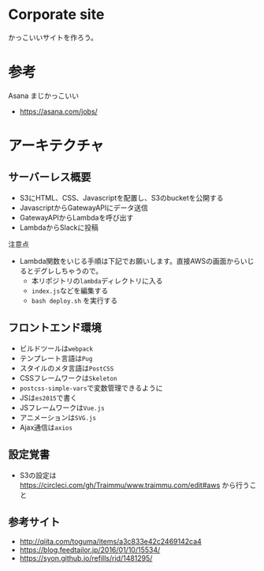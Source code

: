 # Corporate site

かっこいいサイトを作ろう。

# 参考

Asana まじかっこいい

- https://asana.com/jobs/


# アーキテクチャ

## サーバーレス概要

- S3にHTML、CSS、Javascriptを配置し、S3のbucketを公開する
- JavascriptからGatewayAPIにデータ送信
- GatewayAPIからLambdaを呼び出す
- LambdaからSlackに投稿


注意点

- Lambda関数をいじる手順は下記でお願いします。直接AWSの画面からいじるとデグレしちゃうので。
  - 本リポジトリの`lambda`ディレクトリに入る
  - `index.js`などを編集する
  - `bash deploy.sh` を実行する

## フロントエンド環境

- ビルドツールは`webpack`
- テンプレート言語は`Pug`
- スタイルのメタ言語は`PostCSS`
- CSSフレームワークは`Skeleton`
- `postcss-simple-vars`で変数管理できるように
- JSは`es2015`で書く
- JSフレームワークは`Vue.js`
- アニメーションは`SVG.js`
- Ajax通信は`axios`

## 設定覚書

- S3の設定は https://circleci.com/gh/Traimmu/www.traimmu.com/edit#aws から行うこと

## 参考サイト

- http://qiita.com/toguma/items/a3c833e42c2469142ca4
- https://blog.feedtailor.jp/2016/01/10/15534/
- https://syon.github.io/refills/rid/1481295/

